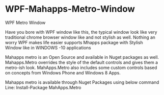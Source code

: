 # WPF-Mahapps-Metro-Window

WPF Metro Window 

Have you bore with WPF window like this, the typical window look like very traditional chrome browser window like and not stylish as well.
Nothing an worry WPF makes life easier supports Mhapps package with Stylish Window like in WINDOWS -10 applications

Mahapps metro is an Open Source and available in Nuget packages as well.
Mahapps.Metro overrides the style of the default controls and gives them a metro-ish look.
MahApps.Metro also includes some custom controls based on concepts from Windows Phone and Windows 8 Apps.

Mahapps metro is available through Nuget Packages using below command Line:
Install-Package MahApps.Metro
